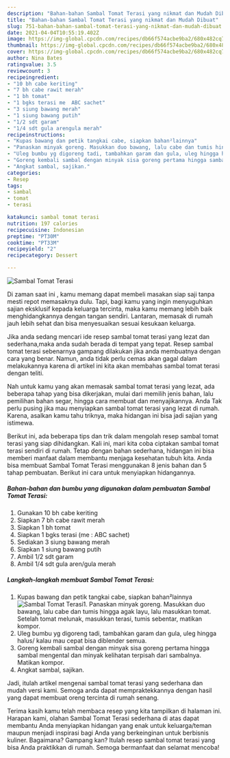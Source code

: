 ```yaml
---
description: "Bahan-bahan Sambal Tomat Terasi yang nikmat dan Mudah Dibuat"
title: "Bahan-bahan Sambal Tomat Terasi yang nikmat dan Mudah Dibuat"
slug: 751-bahan-bahan-sambal-tomat-terasi-yang-nikmat-dan-mudah-dibuat
date: 2021-04-04T10:55:19.402Z
image: https://img-global.cpcdn.com/recipes/db66f574acbe9ba2/680x482cq70/sambal-tomat-terasi-foto-resep-utama.jpg
thumbnail: https://img-global.cpcdn.com/recipes/db66f574acbe9ba2/680x482cq70/sambal-tomat-terasi-foto-resep-utama.jpg
cover: https://img-global.cpcdn.com/recipes/db66f574acbe9ba2/680x482cq70/sambal-tomat-terasi-foto-resep-utama.jpg
author: Nina Bates
ratingvalue: 3.5
reviewcount: 3
recipeingredient:
- "10 bh cabe keriting"
- "7 bh cabe rawit merah"
- "1 bh tomat"
- "1 bgks terasi me  ABC sachet"
- "3 siung bawang merah"
- "1 siung bawang putih"
- "1/2 sdt garam"
- "1/4 sdt gula arengula merah"
recipeinstructions:
- "Kupas bawang dan petik tangkai cabe, siapkan bahan²lainnya"
- "Panaskan minyak goreng. Masukkan duo bawang, lalu cabe dan tumis hingga agak layu, lalu masukkan tomat. Setelah tomat melunak, masukkan terasi, tumis sebentar, matikan kompor."
- "Uleg bumbu yg digoreng tadi, tambahkan garam dan gula, uleg hingga halus/ kalau mau cepat bisa diblender semua."
- "Goreng kembali sambal dengan minyak sisa goreng pertama hingga sambal mengental dan minyak kelihatan terpisah dari sambalnya. Matikan kompor."
- "Angkat sambal, sajikan."
categories:
- Resep
tags:
- sambal
- tomat
- terasi

katakunci: sambal tomat terasi 
nutrition: 197 calories
recipecuisine: Indonesian
preptime: "PT30M"
cooktime: "PT33M"
recipeyield: "2"
recipecategory: Dessert

---
```



![Sambal Tomat Terasi](https://img-global.cpcdn.com/recipes/db66f574acbe9ba2/680x482cq70/sambal-tomat-terasi-foto-resep-utama.jpg)

Di zaman  saat ini , kamu memang dapat membeli masakan siap saji tanpa mesti repot memasaknya dulu. Tapi, bagi kamu yang ingin menyuguhkan sajian eksklusif kepada keluarga tercinta, maka kamu memang lebih baik menghidangkannya dengan tangan sendiri. Lantaran, memasak di rumah jauh lebih sehat dan bisa menyesuaikan sesuai kesukaan keluarga.

Jika anda sedang mencari ide resep sambal tomat terasi yang lezat dan sederhana,maka anda sudah berada di tempat yang tepat. Resep sambal tomat terasi  sebenarnya gampang dilakukan jika anda membuatnya dengan cara yang benar. Namun, anda tidak perlu cemas akan gagal dalam melakukannya 
karena di artikel ini kita akan membahas sambal tomat terasi dengan teliti.  



Nah untuk kamu yang akan memasak sambal tomat terasi yang lezat, ada beberapa tahap yang bisa dikerjakan, mulai dari memilih jenis bahan, lalu pemilihan bahan segar, hingga cara membuat dan menyajikannya. Anda Tak perlu pusing jika mau menyiapkan sambal tomat terasi yang lezat di rumah. Karena, asalkan kamu  tahu triknya, maka hidangan ini bisa jadi sajian yang istimewa.

Berikut ini, ada beberapa tips dan trik dalam mengolah resep sambal tomat terasi yang siap dihidangkan. Kali ini, mari kita coba ciptakan sambal tomat terasi sendiri di rumah. Tetap dengan bahan sederhana, hidangan ini bisa memberi manfaat dalam membantu menjaga kesehatan tubuh kita. Anda bisa membuat Sambal Tomat Terasi menggunakan 8 jenis bahan dan 5 tahap pembuatan. Berikut ini cara untuk menyiapkan hidangannya.

<!--inarticleads1-->

##### Bahan-bahan dan bumbu yang digunakan dalam pembuatan Sambal Tomat Terasi:

1. Gunakan 10 bh cabe keriting
1. Siapkan 7 bh cabe rawit merah
1. Siapkan 1 bh tomat
1. Siapkan 1 bgks terasi (me : ABC sachet)
1. Sediakan 3 siung bawang merah
1. Siapkan 1 siung bawang putih
1. Ambil 1/2 sdt garam
1. Ambil 1/4 sdt gula aren/gula merah




<!--inarticleads2-->

##### Langkah-langkah membuat Sambal Tomat Terasi:

1. Kupas bawang dan petik tangkai cabe, siapkan bahan²lainnya
<img src="https://img-global.cpcdn.com/steps/a8161e52bcdf1c4c/160x128cq70/sambal-tomat-terasi-langkah-memasak-1-foto.jpg" alt="Sambal Tomat Terasi">1. Panaskan minyak goreng. Masukkan duo bawang, lalu cabe dan tumis hingga agak layu, lalu masukkan tomat. Setelah tomat melunak, masukkan terasi, tumis sebentar, matikan kompor.
1. Uleg bumbu yg digoreng tadi, tambahkan garam dan gula, uleg hingga halus/ kalau mau cepat bisa diblender semua.
1. Goreng kembali sambal dengan minyak sisa goreng pertama hingga sambal mengental dan minyak kelihatan terpisah dari sambalnya. Matikan kompor.
1. Angkat sambal, sajikan.




Jadi, itulah artikel mengenai  sambal tomat terasi  yang sederhana dan mudah versi kami. Semoga anda dapat mempraktekkannya dengan hasil yang dapat membuat oreng tercinta di rumah senang. 

Terima kasih kamu telah membaca resep yang kita tampilkan di halaman ini. Harapan kami, olahan  Sambal Tomat Terasi sederhana di atas dapat membantu Anda menyiapkan hidangan yang enak untuk keluarga/teman maupun menjadi inspirasi bagi Anda yang berkeinginan untuk berbisnis kuliner. Bagaimana? Gampang kan? Itulah resep sambal tomat terasi yang bisa Anda praktikkan di rumah. Semoga bermanfaat dan selamat mencoba!

